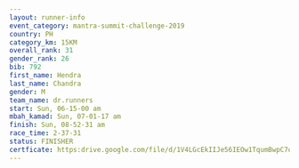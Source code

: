 ```yaml
---
layout: runner-info 
event_category: mantra-summit-challenge-2019 
country: PH
category_km: 15KM 
overall_rank: 31
gender_rank: 26
bib: 792
first_name: Hendra
last_name: Chandra
gender: M
team_name: dr.runners
start: Sun, 06-15-00 am
mbah_kamad: Sun, 07-01-17 am
finish: Sun, 08-52-31 am
race_time: 2-37-31
status: FINISHER
certficate: https:drive.google.com/file/d/1V4LGcEkIIJe56IEOw1TqumBwpC7qZv5l/view?usp=sharing
---
```

